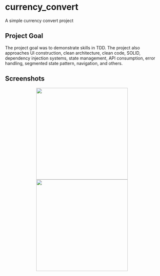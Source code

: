 # currency_convert

A simple currency convert project


## Project Goal

The project goal was to demonstrate skills in TDD. The project also approaches UI construction, clean architecture, clean code, SOLID, dependency injection systems, state management, API consumption, error handling, segmented state pattern, navigation, and others.



## Screenshots
<p float="left" align="middle">
<img src="https://user-images.githubusercontent.com/31806810/218512643-20686c3a-4a0d-4036-859c-054fa32b4d51.png" width="300" >
<img src="https://user-images.githubusercontent.com/31806810/218512792-8fb83dd4-b8fe-488d-a757-82070cc3d798.png" width="300" >
</p>

